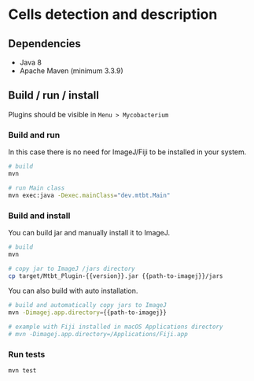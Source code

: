 # Cells detection and description

## Dependencies

- Java 8
- Apache Maven (minimum 3.3.9)

## Build / run / install

Plugins should be visible in `Menu > Mycobacterium`

### Build and run

In this case there is no need for ImageJ/Fiji to be installed in your system.

```sh
# build
mvn

# run Main class
mvn exec:java -Dexec.mainClass="dev.mtbt.Main"
```

### Build and install

You can build jar and manually install it to ImageJ.

```sh
# build
mvn

# copy jar to ImageJ /jars directory
cp target/Mtbt_Plugin-{{version}}.jar {{path-to-imagej}}/jars
```

You can also build with auto installation.

```sh
# build and automatically copy jars to ImageJ
mvn -Dimagej.app.directory={{path-to-imagej}}

# example with Fiji installed in macOS Applications directory
# mvn -Dimagej.app.directory=/Applications/Fiji.app
```

### Run tests

```sh
mvn test
```
